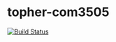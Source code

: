 # topher-com3505
[![Build Status](https://semaphoreci.com/api/v1/projects/9c18338f-94f7-4230-93bd-7c1147882bcd/578429/badge.svg)](https://semaphoreci.com/winwardo/topher-com3505)
